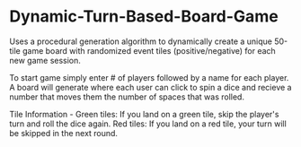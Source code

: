 # Dynamic-Turn-Based-Board-Game
Uses a procedural generation algorithm to dynamically create a unique 50-tile game board with randomized event tiles (positive/negative) for each new game session.

To start game simply enter # of players followed by a name for each player.
A board will generate where each user can click to spin a dice and recieve a number that moves them the number of spaces that was rolled.

Tile Information - 
Green tiles: If you land on a green tile, skip the player's turn and roll the dice again.
Red tiles: If you land on a red tile, your turn will be skipped in the next round.
